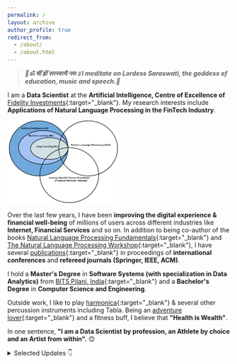 ```yaml
---
permalink: /
layout: archive
author_profile: true
redirect_from: 
  - /about/
  - /about.html
---
```

> **_🙏ॐ श्रीं ह्रीं सरस्वत्यै नमः॥ I meditate on Lordess Saraswati, the goddess of education, music and speech.🙏_**

I am a **Data Scientist** at the **Artificial Intelligence, Centre of Excellence of** [Fidelity Investments](https://www.fidelity.com/){:target="_blank"}. My research interests include **Applications of Natural Language Processing in the FinTech Industry**.<br>

<img src="../images/Research_Interest.png" alt="Research Interest" width="50%" class="center">

Over the last few years, I have been **improving the digital experience & financial well-being** of millions of users across different industries like **Internet, Financial Services** and so on. In addition to being co-author of the books [Natural Language Processing Fundamentals](https://www.packtpub.com/in/big-data-and-business-intelligence/natural-language-processing-fundamentals){:target="_blank"} and [The Natural Language Processing Workshop](https://www.packtpub.com/in/data/the-natural-language-processing-workshop-second-edition){:target="_blank"}, I have several [publications](https://scholar.google.com/citations?user=7Jm4_McAAAAJ&hl=en){:target="_blank"} in proceedings of **international conferences** and **refereed journals (Springer, IEEE, ACM)**.


I hold a **Master's Degree** in **Software Systems (with specialization in Data Analytics)** from [BITS Pilani, India](http://www.bits-pilani.ac.in/){:target="_blank"} and a **Bachelor's Degree** in **Computer Science and Engineering**. <br>

Outside work, I like to play [harmonica](https://www.youtube.com/watch?v=ajFlw7rnfkI&list=PLWVXvBh2xmj_yWcdldvo6w1LD1C-d4xSw){:target="_blank"} & several other percussion instruments including Tabla. Being an [adventure lover](https://www.youtube.com/watch?v=hPyn1LKRLCo&list=PLWVXvBh2xmj-XlHYzumNLZazfpmim4klq){:target="_blank"} and a fitness buff, I believe that **"Health is Wealth"**.

In one sentence, **"I am a Data Scientist by profession, an Athlete by choice and an Artist from within".** 😊

<details>
  <summary>Selected Updates 👇</summary>
  <ul>
    <li> Feb 2021: Paper accepted at <a href="https://sdpra-2021.github.io/website/" target="_blank">SDPRA 2021</a> (workshop of <a href="https://www.pakdd2021.org/" target="_blank">PAKDD 2021</a>) </li>
    <li> Feb 2021: Completed certification on <a href="https://drive.google.com/file/d/1jBsn0Ugco6W_uLZJP0LtfsoN6aALg05S/view?usp=sharing" target="_blank"> Business English</a> Level 10 (<a href="https://www.learnship.com/en/" target="_blank">Learnship GlobalEnglish</a>)</li>
    <li> Feb 2021: Received CKSI Excellence In Action - Q4 2020 (Team Award) from Fidelity for mining reasons behind high call volumes using NLP</li>
    <li> Jan 2021: Played Tabla at an online cultural event organised by Personal Investment wing of Fidelity</li>
    <li> Jan 2021: Trekked to Sandakphu & Phalut (India/Nepal). Received Green Getter certificate from IndiaHikes for demonstrating exemplary service towards keeping the fragile mountains clean and green </li>
    <li> Jan 2021: Completed the course <a href="https://internalapp.nptel.ac.in/NOC/NOC20/SEM2/Ecertificates/127/noc20-ge22/Course/NPTEL20GE22S81400092172529.jpg" target="_blank">Introduction to Research</a> from <a href="https://nptel.ac.in/noc/" target="_blank">NPTEL</a>. Badge: Topper (Top 1%, Elite + Silver) </li>
    <li> Jan 2021: Got promoted to the post of Data Scientist at Fidelity</li>
    <li> Jan 2021: Completed certification on <a href="https://drive.google.com/file/d/17sbCOT6GL2BR_2S0CK9NYg-6rSLLit3A/view" target="_blank"> Business English</a> Level 9 (<a href="https://www.learnship.com/en/" target="_blank">Learnship GlobalEnglish</a>)</li>
    <li> Jan 2021: Re-started taking lessons on Harmonica</li>
    <li> Dec 2020: Explored few rural areas of West Bengal. Re-started taking Tabla lessons. Recoreded few music videos. Attended a workshop on Bengali Drama and a Folk Music (Baul) concert</li>
    <li> Nov 2020: Completed certification on <a href="https://drive.google.com/file/d/1VMdU34_KTHIufIfSFyQriKg_8elFqxbg/view?usp=sharing" target="_blank"> Business English</a> Level 8 (<a href="https://www.learnship.com/en/" target="_blank">Learnship GlobalEnglish</a>)</li>
    <li> Oct 2020: Submitted our work on text summarization to Fidelity's internal review team (a necessary step before filing it as a patent)</li>
    <li> Oct 2020: Moved to my hometown Barddhaman, West Bengal, India. Started living with my parents. Enjoying the vibes of the festive season while working from home</li>
    <li> Oct 2020: Our research work on retrieving the most related question for a given search query has been accepted as a full paper in <a href="http://mlnlp.net/"  target="_blank">MLNLP'20, China</a> (Workshop of ACM Conference ACAI'20)</li>
    <li> Sep 2020: Completed <a href="https://www.coursera.org/account/accomplishments/specialization/certificate/LA8H4KG9HWJP" target="_blank">Natural Language Processing Specialization</a> offered by deeplearning.ai (Coursera)</li>
    <li> Sep 2020: Completed certification on <a href="https://www.coursera.org/account/accomplishments/certificate/4R95DUBLTFUD" target="_blank"> Natural Language Processing with Attention Models</a> (Coursera)</li>
    <li> Sep 2020: Completed certification on <a href="https://www.coursera.org/account/accomplishments/certificate/WJ4JANLL23FY" target="_blank">Natural Language Processing with Sequence Models</a> (Coursera)</li>
    <li> Sep 2020: Completed certification on <a href="https://www.coursera.org/account/accomplishments/certificate/D5VQ5Q8QH2CS" target="_blank">Natural Language Processing with Probabilistic Models</a> (Coursera)</li>
    <li> Aug 2020: Attended <a href="https://www.kdd.org/kdd2020/" target="_blank">KDD 2020</a></li>
    <li> Aug 2020: Completed certification on <a href="https://www.coursera.org/account/accomplishments/certificate/MEGC5CUXA5JX" target="_blank"> Natural Language Processing with Classification and Vector Spaces</a> (Coursera)</li>
    <li> Aug 2020: Book titled, <a href="https://www.packtpub.com/in/data/the-natural-language-processing-workshop-second-edition" target="_blank">The Natural Language Processing Workshop</a> got published by Packt Publishing</li>
    <li> Jul 2020: Received "Excellence In Action (Team) Award" from Fidelity Investments</li>
    <li> Jun 2020: Participated in Fidelity HealthifyMe Challenge 2020. Maintained streak for 42 days. Ranked 56 (All India). 
    <li> May 2020: Authored and released a set of poems in Bengali on <a href="https://www.youtube.com/playlist?list=PLWVXvBh2xmj_CVGr_XFmvcX69LzdsxVNe" target="_blank">YouTube</a>
    <li> May 2020: Played <a href="https://youtu.be/ajFlw7rnfkI"  target="_blank">Harmonica </a> at the launch event of PI Fun Friday (Fidelity Investments)</li>
    <li> May 2020: Received "You've Earned It Team (India) Award" from Fidelity Investments</li>
    <li> May 2020: Paper titled, <a href="https://doi.org/10.1007/s41870-020-00473-1" target="_blank">Identifying click baits using various machine learning and deep learning techniques</a> got published in International Journal of Information Technology, Springer</li>
    <li> Feb 2020: Visited Hampi (UNESCO World Heritage Site) along with my family
    <li> Jan 2020: Collaborated with team Symphony and played <a href="https://www.youtube.com/watch?v=6pQG9bb1QaM" target="_blank"> Harmonica </a> at the BA&R (Fidelity Investments) team's offsite</li>
  
  
